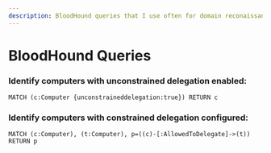 ```yaml
---
description: BloodHound queries that I use often for domain reconaissance.
---
```


# BloodHound Queries

### Identify computers with unconstrained delegation enabled:

`MATCH (c:Computer {unconstraineddelegation:true}) RETURN c`

### Identify computers with constrained delegation configured:

`MATCH (c:Computer), (t:Computer), p=((c)-[:AllowedToDelegate]->(t)) RETURN p`
